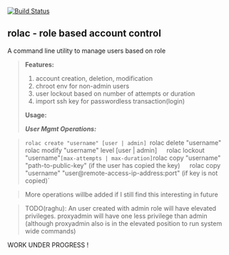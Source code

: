 [![Build Status](https://travis-ci.org/raghu-veer/rolac.svg?branch=master)](https://travis-ci.org/raghu-veer/rolac)
## rolac - role based account control
A command line utility to manage users based on role

> **Features:**
> 1. account creation, deletion, modification
> 2. chroot env for non-admin users
> 3. user lockout based on number of attempts or duration
> 4. import ssh key for passwordless transaction(login)
>
>**Usage:**
>
> ***User Mgmt Operations:***

>`rolac create "username" [user | admin]
>`rolac delete "username"`  
>`rolac modify "username" level [user | admin]`  
>`rolac lockout "username"` [max-attempts | max-duration]
>`rolac copy "username" "path-to-public-key" (if the user has copied the key)`  
>`rolac copy "username" "user@remote-access-ip-address:port" (if key is not copied)`  

> More operations willbe added if I still find this interesting in future

> TODO(raghu): An user created with admin role will have elevated privileges. proxyadmin will have one less privilege than admin (although proxyadmin also is in the elevated position to run system wide commands)

WORK UNDER PROGRESS !

